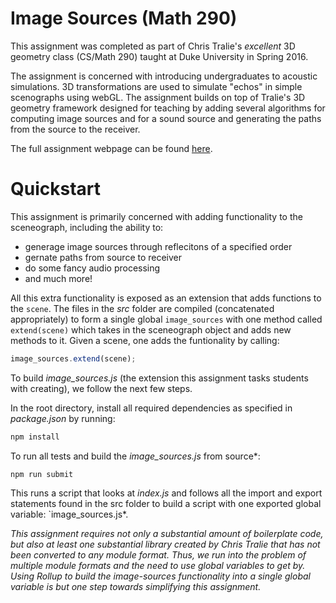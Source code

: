 # Image Sources (Math 290)

This assignment was completed as part of Chris Tralie's *excellent* 3D geometry class (CS/Math 290) taught at Duke University in Spring 2016.

The assignment is concerned with introducing undergraduates to acoustic simulations. 3D transformations are used to simulate "echos" in simple scenographs using webGL. The assignment builds on top of Tralie's 3D geometry framework designed for teaching by adding several algorithms for computing image sources and for a sound source and generating the paths from the source to the receiver.

The full assignment webpage can be found [here](http://www.ctralie.com/Teaching/COMPSCI290/Assignments/Group1_ImageSources/spec.html).

# Quickstart

This assignment is primarily concerned with adding functionality to the sceneograph, including the ability to:

- generage image sources through reflecitons of a specified order
- gernate paths from source to receiver
- do some fancy audio processing
- and much more!

All this extra functionality is exposed as an extension that adds functions to the `scene`. The files in the *src* folder are compiled (concatenated appropriately) to form a single global `image_sources` with one method called `extend(scene)` which takes in the sceneograph object and adds new methods to it. Given a scene, one adds the funtionality by calling:

```js
image_sources.extend(scene);
```

To build *image_sources.js* (the extension this assignment tasks students with creating), we follow the next few steps.

In the root directory, install all required dependencies as specified in *package.json* by running:

```bash
npm install
```

To run all tests and build the *image_sources.js* from source*:

```
npm run submit
```

This runs a script that looks at *index.js* and follows all the import and export statements found in the src folder to build a script with one exported global variable: `image_sources.js*.

*This assignment requires not only a substantial amount of boilerplate code, but also at least one substantial library created by Chris Tralie that has not been converted to any module format. Thus, we run into the problem of multiple module formats and the need to use global variables to get by. Using Rollup to build the image-sources functionality into a single global variable is but one step towards simplifying this assignment.*
